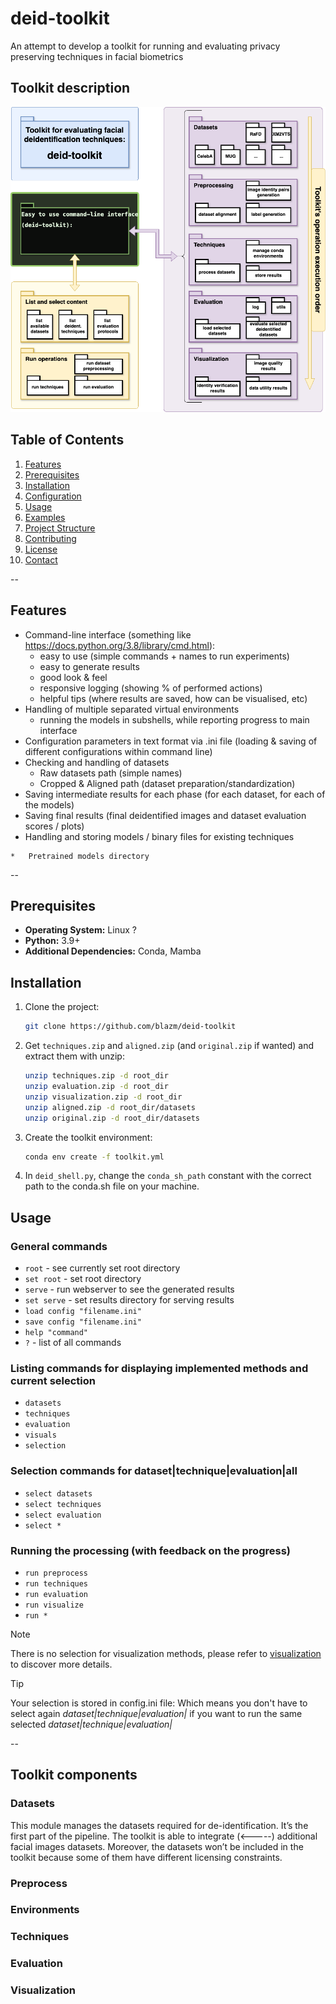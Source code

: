 # deid-toolkit
An attempt to develop a toolkit for running and evaluating privacy preserving techniques in facial biometrics

## Toolkit description



![Architecture](https://github.com/blazm/deid-toolkit/blob/main/assets/architecture.png?raw=true)

## Table of Contents
1. [Features](#features)
2. [Prerequisites](#prerequisites)
3. [Installation](#installation)
4. [Configuration](#configuration)
5. [Usage](#usage)
6. [Examples](#examples)
7. [Project Structure](#project-structure)
8. [Contributing](#contributing)
9. [License](#license)
10. [Contact](#contact)

-- 
## Features
* Command-line interface (something like https://docs.python.org/3.8/library/cmd.html):
    *   easy to use (simple commands + names to run experiments)
    * easy to generate results
    * good look & feel
    * responsive logging (showing % of performed actions)
    * helpful tips (where results are saved, how can be visualised, etc)
* Handling of multiple separated virtual environments
    * running the models in subshells, while reporting progress to main interface
* Configuration parameters in text format via .ini file (loading & saving of different configurations within command line)
* Checking and handling of datasets
    * Raw datasets path (simple names)
    * Cropped & Aligned path (dataset preparation/standardization)
* Saving intermediate results for each phase (for each dataset, for each of the models)
* Saving final results (final deidentified images and dataset evaluation scores / plots)
* Handling and storing models / binary files for existing techniques
<!-- TO DO: look and check remove needed -->
    *   Pretrained models directory 

--

## Prerequisites
- **Operating System:** Linux ? 
- **Python:** 3.9+
- **Additional Dependencies:**  Conda, Mamba 

## Installation

1. Clone the project: 
   ```sh
   git clone https://github.com/blazm/deid-toolkit
   ```
<!-- TODO: Where to download this zips-->
2. Get `techniques.zip` and `aligned.zip` (and `original.zip` if wanted) and extract them with unzip:
   ```sh
   unzip techniques.zip -d root_dir
   unzip evaluation.zip -d root_dir
   unzip visualization.zip -d root_dir
   unzip aligned.zip -d root_dir/datasets
   unzip original.zip -d root_dir/datasets
   ```

3. Create the toolkit environment:
   ```sh
   conda env create -f toolkit.yml
   ```
4. In `deid_shell.py`, change the `conda_sh_path` constant with the correct path to the conda.sh file on your machine.

## Usage
### General commands
- `root` - see currently set root directory
- `set root` - set root directory
- `serve` - run webserver to see the generated results
- `set serve` - set results directory for serving results
- `load config "filename.ini"`
- `save config "filename.ini"`
- `help "command"`
- `?` - list of all commands

### Listing commands for displaying implemented methods and current selection
- `datasets`
- `techniques`
- `evaluation`
- `visuals`
- `selection`

### Selection commands for dataset|technique|evaluation|all
- `select datasets`
- `select techniques`
- `select evaluation`
- `select *` 

### Running the processing (with feedback on the progress)
- `run preprocess`
- `run techniques`
- `run evaluation`
- `run visualize`
- `run *`

<!-- TODO: add link for visualizations-->
> [!NOTE]
> There is no selection for visualization methods, please refer to [visualization]() to discover more details.

> [!TIP]
> Your selection is stored in config.ini file: Which means you don't have to select again _dataset|technique|evaluation|_ if you want to run the same selected _dataset|technique|evaluation|_

--

## Toolkit components
### Datasets
<!-- TODO: add link in the word "integrate" to learn how-->
This module manages the datasets required for de-identification. It’s the first part of the pipeline. The toolkit is able to integrate (<-----) additional facial images datasets. Moreover, the datasets won’t be included in the toolkit because some of them have different licensing constraints.

<!-- TODO: add link to more details in README_DATASETS-->


### Preprocess
### Environments
### Techniques
### Evaluation
### Visualization




